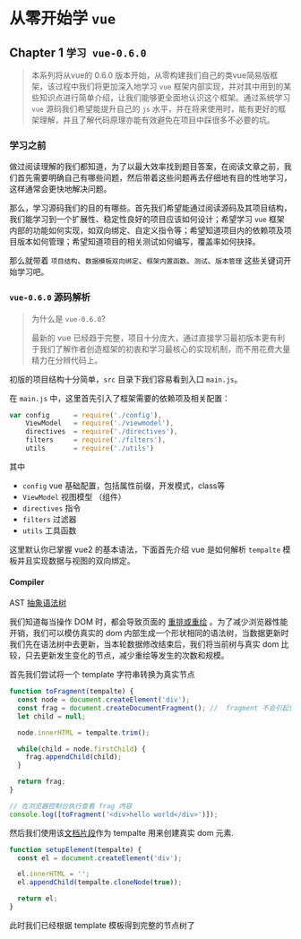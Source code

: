 # 从零开始学 `vue`

##  Chapter 1 `学习 vue-0.6.0`

> 本系列将从vue的 0.6.0 版本开始，从零构建我们自己的类vue简易版框架，该过程中我们将更加深入地学习 `vue` 框架内部实现，并对其中用到的某些知识点进行简单介绍，让我们能够更全面地认识这个框架。通过系统学习 `vue` 源码我们希望能提升自己的 `js` 水平，并在将来使用时，能有更好的框架理解，并且了解代码原理亦能有效避免在项目中踩很多不必要的坑。

### 学习之前

做过阅读理解的我们都知道，为了以最大效率找到题目答案，在阅读文章之前，我们首先需要明确自己有哪些问题，然后带着这些问题再去仔细地有目的性地学习，这样通常会更快地解决问题。

那么，学习源码我们的目的有哪些。首先我们希望能通过阅读源码及其项目结构，我们能学习到一个扩展性、稳定性良好的项目应该如何设计；希望学习 `vue` 框架内部的功能如何实现，如双向绑定、自定义指令等；希望知道项目内的依赖项及项目版本如何管理；希望知道项目的相关测试如何编写，覆盖率如何抉择。

那么就带着 `项目结构`、`数据模板双向绑定`、`框架内置函数`、`测试`、`版本管理` 这些关键词开始学习吧。

### `vue-0.6.0` 源码解析

>  为什么是 `vue-0.6.0`?
>
> 最新的 vue 已经趋于完整，项目十分庞大，通过直接学习最初版本更有利于我们了解作者创造框架的初衷和学习最核心的实现机制，而不用花费大量精力在分辨代码上。

初版的项目结构十分简单，`src` 目录下我们容易看到入口 `main.js`。

在 `main.js` 中，这里首先引入了框架需要的依赖项及相关配置：

```js
var config      = require('./config'),
    ViewModel   = require('./viewmodel'),
    directives  = require('./directives'),
    filters     = require('./filters'),
    utils       = require('./utils')
```

其中

- `config` vue 基础配置，包括属性前缀，开发模式，class等
- `ViewModel` 视图模型 （组件）
- `directives` 指令
- `filters` 过滤器
- `utils` 工具函数

这里默认你已掌握 vue2 的基本语法，下面首先介绍 vue 是如何解析 `tempalte` 模板并且实现数据与视图的双向绑定。

#### Compiler

AST [抽象语法树](https://zh.wikipedia.org/wiki/%E6%8A%BD%E8%B1%A1%E8%AA%9E%E6%B3%95%E6%A8%B9)

我们知道每当操作 DOM 时，都会导致页面的 [重排或重绘](https://sites.google.com/site/getsnippet/javascript/dom/repaints-and-reflows-manipulating-the-dom-responsibly) 。为了减少浏览器性能开销，我们可以模仿真实的 dom 内部生成一个形状相同的语法树，当数据更新时我们先在语法树中去更新，当本轮数据修改结束后，我们将当前树与真实 dom 比较，只去更新发生变化的节点，减少重绘等发生的次数和规模。

首先我们尝试将一个 template 字符串转换为真实节点

```js
function toFragment(tempalte) {
  const node = document.createElement('div');
  const frag = document.createDocumentFragment(); //  fragment 不会引起页面回流
  let child = null;

  node.innerHTML = tempalte.trim();

  while(child = node.firstChild) {
    frag.appendChild(child);
  }

  return frag;
}

// 在浏览器控制台执行查看 frag 内容
console.log([toFragment('<div>hello world</div>')]);
```

然后我们使用该[文档片段](https://developer.mozilla.org/zh-CN/docs/Web/API/Document/createDocumentFragment)作为 tempalte 用来创建真实 dom 元素.

```js
function setupElement(tempalte) {
  const el = document.createElement('div');

  el.innerHTML = '';
  el.appendChild(tempalte.cloneNode(true));

  return el;
}
```

此时我们已经根据 template 模板得到完整的节点树了